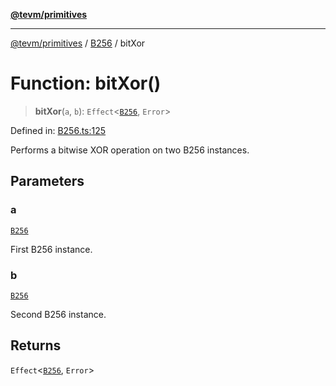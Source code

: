 [**@tevm/primitives**](../../../README.md)

***

[@tevm/primitives](../../../globals.md) / [B256](../README.md) / bitXor

# Function: bitXor()

> **bitXor**(`a`, `b`): `Effect`\<[`B256`](../type-aliases/B256.md), `Error`\>

Defined in: [B256.ts:125](https://github.com/evmts/tevm-monorepo/blob/main/packages/primitives/src/B256.ts#L125)

Performs a bitwise XOR operation on two B256 instances.

## Parameters

### a

[`B256`](../type-aliases/B256.md)

First B256 instance.

### b

[`B256`](../type-aliases/B256.md)

Second B256 instance.

## Returns

`Effect`\<[`B256`](../type-aliases/B256.md), `Error`\>
